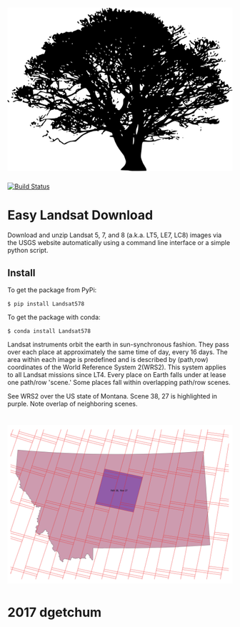 # ![Landsat](data/maple.png)

[![Build Status](https://travis-ci.org/dgketchum/Landsat578.svg?branch=master)](https://travis-ci.org/dgketchum/Landsat578)

# Easy Landsat Download

Download and unzip Landsat 5, 7, and 8 (a.k.a. LT5, LE7, LC8) images 
via the USGS website automatically using a command line interface or 
a simple python script.

## Install
To get the package from PyPi:
```
$ pip install Landsat578
```

To get the package with conda:
```
$ conda install Landsat578
```

Landsat instruments orbit the earth in sun-synchronous fashion.
They pass over each place at approximately the same 
time of day, every 16 days. The area within each image is
predefined and is described by (path,row) coordinates of
the World Reference System 2(WRS2).
This system applies to all Landsat missions since LT4.
Every place on Earth falls under at lease one path/row 'scene.'
Some places fall within overlapping path/row scenes.

See WRS2 over the US state of Montana. Scene 38, 27 is highlighted
in purple. Note overlap of neighboring scenes.

# ![Landsat](data/MJ_tile.png)

# 2017 dgetchum

